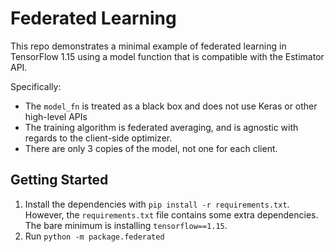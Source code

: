 # Federated Learning

This repo demonstrates a minimal example of federated learning in TensorFlow 1.15 using a model function that is compatible with the Estimator API.

Specifically:
- The `model_fn` is treated as a black box and does not use Keras or other high-level APIs
- The training algorithm is federated averaging, and is agnostic with regards to the client-side optimizer.
- There are only 3 copies of the model, not one for each client. 

## Getting Started

1. Install the dependencies with `pip install -r requirements.txt`. However, the `requirements.txt` file contains some extra dependencies. The bare minimum is installing `tensorflow==1.15`.
2. Run `python -m package.federated`

